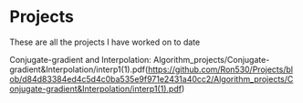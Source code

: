 # Projects
These are all the projects I have worked on to date

Conjugate-gradient and Interpolation:
Algorithm_projects/Conjugate-gradient&Interpolation/interp1(1).pdf(https://github.com/Ron530/Projects/blob/d84d83384ed4c5d4c0ba535e9f971e2431a40cc2/Algorithm_projects/Conjugate-gradient&Interpolation/interp1(1).pdf)

